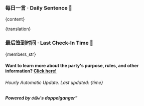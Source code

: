 ### 每日一言 · Daily Sentence 🌹

{content}

{translation}

### 最后签到时间 · Last Check-In Time 🌻

{members_str}

#### Want to learn more about the party's purpose, rules, and other information? [Click here!](https://github.com/Delta-Water/Habitica-Party/blob/main/party_description.md)

###### Hourly Automatic Update. Last updated: {time}

##### Powered by `d🙃w`'s doppelganger"
